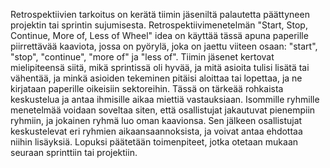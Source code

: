 Retrospektiivien tarkoitus on kerätä tiimin jäseniltä palautetta päättyneen projektin tai sprintin sujumisesta. Retrospektiivimenetelmän "Start, Stop, Continue, More of, Less of Wheel" idea on käyttää tässä apuna paperille piirrettävää kaaviota, jossa on pyörylä, joka on jaettu viiteen osaan: "start", "stop", "continue", "more of" ja "less of". 
Tiimin jäsenet kertovat mielipiteensä siitä, mikä sprintissä oli hyvää, ja mitä asioita tulisi lisätä tai vähentää, ja minkä asioiden tekeminen pitäisi aloittaa tai lopettaa, ja ne kirjataan paperille oikeisiin sektoreihin. Tässä on tärkeää rohkaista keskustelua ja antaa ihmisille aikaa miettiä vastauksiaan. 
Isommille ryhmille menetelmää voidaan soveltaa siten, että osallistujat jakautuvat pienempiin ryhmiin, ja  jokainen ryhmä luo oman kaavionsa. Sen jälkeen osallistujat keskustelevat eri ryhmien aikaansaannoksista, ja voivat antaa ehdottaa niihin lisäyksiä. Lopuksi päätetään toimenpiteet, jotka otetaan mukaan seuraan sprinttiin tai projektiin.
